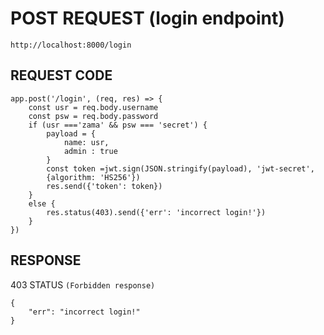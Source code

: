 # POST REQUEST (login endpoint)
```
http://localhost:8000/login
```

## REQUEST CODE

```
app.post('/login', (req, res) => {
    const usr = req.body.username
    const psw = req.body.password
    if (usr ==='zama' && psw === 'secret') {
        payload = {
            name: usr,
            admin : true
        }
        const token =jwt.sign(JSON.stringify(payload), 'jwt-secret',
        {algorithm: 'HS256'})
        res.send({'token': token})
    } 
    else {
        res.status(403).send({'err': 'incorrect login!'})
    }
})
```

## RESPONSE

403 STATUS `(Forbidden response)`
```
{
    "err": "incorrect login!"
}
```
